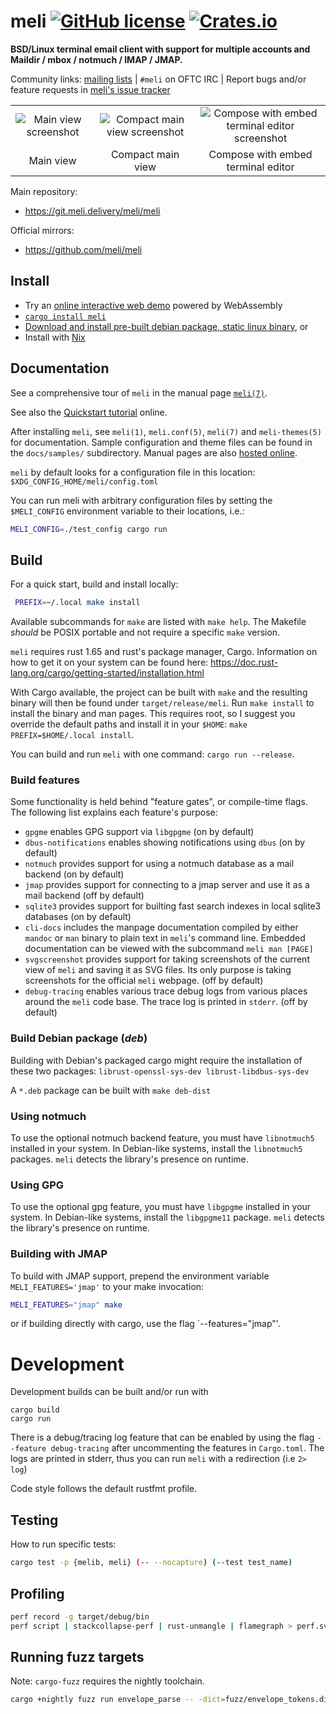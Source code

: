 # meli [![GitHub license](https://img.shields.io/github/license/meli/meli)](https://github.com/meli/meli/blob/master/COPYING) [![Crates.io](https://img.shields.io/crates/v/meli)](https://crates.io/crates/meli)

**BSD/Linux terminal email client with support for multiple accounts and Maildir / mbox / notmuch / IMAP / JMAP.**

Community links:
[mailing lists](https://lists.meli.delivery/) | `#meli` on OFTC IRC | Report bugs and/or feature requests in [meli's issue tracker](https://git.meli.delivery/meli/meli/issues "meli gitea issue tracker")

| | | |
:---:|:---:|:---:
![Main view screenshot](./docs/screenshots/main.webp "mail meli view screenshot")  |  ![Compact main view screenshot](./docs/screenshots/compact.webp "compact main view screenshot") | ![Compose with embed terminal editor screenshot](./docs/screenshots/compose.webp "composing view screenshot")
Main view             |  Compact main view | Compose with embed terminal editor

Main repository:
* https://git.meli.delivery/meli/meli

Official mirrors:
* https://github.com/meli/meli

## Install
- Try an [online interactive web demo](https://meli.delivery/wasm2.html "online interactive web demo") powered by WebAssembly
- [`cargo install meli`](https://crates.io/crates/meli "crates.io meli package")
- [Download and install pre-built debian package, static linux binary](https://github.com/meli/meli/releases/ "github releases for meli"), or
- Install with [Nix](https://search.nixos.org/packages?show=meli&query=meli&from=0&size=30&sort=relevance&channel=unstable#disabled "nixos package search results for 'meli'")

## Documentation

See a comprehensive tour of `meli` in the manual page [`meli(7)`](./docs/meli.7).

See also the [Quickstart tutorial](https://meli.delivery/documentation.html#quick-start) online.

After installing `meli`, see `meli(1)`, `meli.conf(5)`, `meli(7)` and `meli-themes(5)` for documentation. Sample configuration and theme files can be found in the `docs/samples/` subdirectory. Manual pages are also [hosted online](https://meli.delivery/documentation.html "meli documentation").

`meli` by default looks for a configuration file in this location: `$XDG_CONFIG_HOME/meli/config.toml`

You can run meli with arbitrary configuration files by setting the `$MELI_CONFIG`
environment variable to their locations, i.e.:

```sh
MELI_CONFIG=./test_config cargo run
```

## Build
For a quick start, build and install locally:

```sh
 PREFIX=~/.local make install
```

Available subcommands for `make` are listed with `make help`. The Makefile *should* be POSIX portable and not require a specific `make` version.

`meli` requires rust 1.65 and rust's package manager, Cargo. Information on how
to get it on your system can be found here: <https://doc.rust-lang.org/cargo/getting-started/installation.html>

With Cargo available, the project can be built with `make` and the resulting binary will then be found under `target/release/meli`. Run `make install` to install the binary and man pages. This requires root, so I suggest you override the default paths and install it in your `$HOME`: `make PREFIX=$HOME/.local install`.

You can build and run `meli` with one command: `cargo run --release`.

### Build features

Some functionality is held behind "feature gates", or compile-time flags. The following list explains each feature's purpose:

- `gpgme` enables GPG support via `libgpgme` (on by default)
- `dbus-notifications` enables showing notifications using `dbus` (on by default)
- `notmuch` provides support for using a notmuch database as a mail backend (on by default)
- `jmap` provides support for connecting to a jmap server and use it as a mail backend (off by default)
- `sqlite3` provides support for builting fast search indexes in local sqlite3 databases (on by default)
- `cli-docs` includes the manpage documentation compiled by either `mandoc` or `man` binary to plain text in `meli`'s command line. Embedded documentation can be viewed with the subcommand `meli man [PAGE]`
- `svgscreenshot` provides support for taking screenshots of the current view of `meli` and saving it as SVG files. Its only purpose is taking screenshots for the official `meli` webpage. (off by default)
- `debug-tracing` enables various trace debug logs from various places around the `meli` code base. The trace log is printed in `stderr`. (off by default)

### Build Debian package (*deb*)

Building with Debian's packaged cargo might require the installation of these
two packages: `librust-openssl-sys-dev librust-libdbus-sys-dev`

A `*.deb` package can be built with `make deb-dist`

### Using notmuch

To use the optional notmuch backend feature, you must have `libnotmuch5` installed in your system. In Debian-like systems, install the `libnotmuch5` packages. `meli` detects the library's presence on runtime.

### Using GPG

To use the optional gpg feature, you must have `libgpgme` installed in your system. In Debian-like systems, install the `libgpgme11` package. `meli` detects the library's presence on runtime.

### Building with JMAP

To build with JMAP support, prepend the environment variable `MELI_FEATURES='jmap'` to your make invocation:

```sh
MELI_FEATURES="jmap" make
```

or if building directly with cargo, use the flag `--features="jmap"'.

# Development

Development builds can be built and/or run with

```
cargo build
cargo run
```

There is a debug/tracing log feature that can be enabled by using the flag
`--feature debug-tracing` after uncommenting the features in `Cargo.toml`. The logs
are printed in stderr, thus you can run `meli` with a redirection (i.e `2> log`)

Code style follows the default rustfmt profile.

## Testing

How to run specific tests:

```sh
cargo test -p {melib, meli} (-- --nocapture) (--test test_name)
```

## Profiling

```sh
perf record -g target/debug/bin
perf script | stackcollapse-perf | rust-unmangle | flamegraph > perf.svg
```

## Running fuzz targets

Note: `cargo-fuzz` requires the nightly toolchain.

```sh
cargo +nightly fuzz run envelope_parse -- -dict=fuzz/envelope_tokens.dict
```
